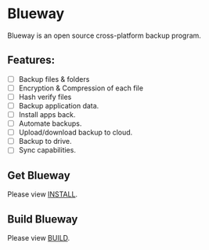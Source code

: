 # Blueway

Blueway is an open source cross-platform backup program.

## Features:
 - [ ] Backup files & folders
 - [ ] Encryption & Compression of each file
 - [ ] Hash verify files
 - [ ] Backup application data.
 - [ ] Install apps back.
 - [ ] Automate backups.
 - [ ] Upload/download backup to cloud.
 - [ ] Backup to drive.
 - [ ] Sync capabilities.

 ## Get Blueway

 Please view [INSTALL](./INSTALL.md).

 ## Build Blueway

 Please view [BUILD](./BUILD.md).